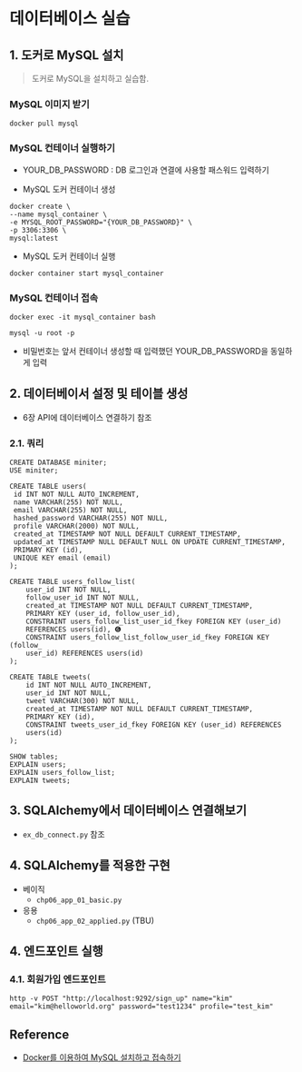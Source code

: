 # 데이터베이스 실습

## 1. 도커로 MySQL 설치

>도커로 MySQL을 설치하고 실습함.

### MySQL 이미지 받기

```shell
docker pull mysql
```

### MySQL 컨테이너 실행하기

- YOUR_DB_PASSWORD : DB 로그인과 연결에 사용할 패스워드 입력하기

- MySQL 도커 컨테이너 생성
```shell
docker create \                       
--name mysql_container \
-e MYSQL_ROOT_PASSWORD="{YOUR_DB_PASSWORD}" \
-p 3306:3306 \
mysql:latest
```

- MySQL 도커 컨테이너 실행
```shell
docker container start mysql_container 
```

### MySQL 컨테이너 접속

```shell
docker exec -it mysql_container bash
```

```text
mysql -u root -p
```

- 비밀번호는 앞서 컨테이너 생성할 때 입력했던 YOUR_DB_PASSWORD을 동일하게 입력


## 2. 데이터베이서 설정 및 테이블 생성

- 6장 API에 데이터베이스 연결하기 참조

### 2.1. 쿼리

```mysql
CREATE DATABASE miniter;
USE miniter;

CREATE TABLE users(
 id INT NOT NULL AUTO_INCREMENT,
 name VARCHAR(255) NOT NULL,
 email VARCHAR(255) NOT NULL,
 hashed_password VARCHAR(255) NOT NULL,
 profile VARCHAR(2000) NOT NULL,
 created_at TIMESTAMP NOT NULL DEFAULT CURRENT_TIMESTAMP,
 updated_at TIMESTAMP NULL DEFAULT NULL ON UPDATE CURRENT_TIMESTAMP,
 PRIMARY KEY (id),
 UNIQUE KEY email (email)
);

CREATE TABLE users_follow_list(
    user_id INT NOT NULL,
    follow_user_id INT NOT NULL,
    created_at TIMESTAMP NOT NULL DEFAULT CURRENT_TIMESTAMP,
    PRIMARY KEY (user_id, follow_user_id),
    CONSTRAINT users_follow_list_user_id_fkey FOREIGN KEY (user_id)
    REFERENCES users(id), ➏
    CONSTRAINT users_follow_list_follow_user_id_fkey FOREIGN KEY (follow_
    user_id) REFERENCES users(id)
);

CREATE TABLE tweets(
    id INT NOT NULL AUTO_INCREMENT,
    user_id INT NOT NULL,
    tweet VARCHAR(300) NOT NULL,
    created_at TIMESTAMP NOT NULL DEFAULT CURRENT_TIMESTAMP,
    PRIMARY KEY (id),
    CONSTRAINT tweets_user_id_fkey FOREIGN KEY (user_id) REFERENCES
    users(id)
);

SHOW tables;
EXPLAIN users;
EXPLAIN users_follow_list;
EXPLAIN tweets;
```

## 3. SQLAlchemy에서 데이터베이스 연결해보기

- `ex_db_connect.py` 참조

## 4. SQLAlchemy를 적용한 구현

- 베이직
  - `chp06_app_01_basic.py`
- 응용
  - `chp06_app_02_applied.py` (TBU) 

## 4. 엔드포인트 실행

### 4.1. 회원가입 엔드포인트

```mysql
http -v POST "http://localhost:9292/sign_up" name="kim" email="kim@helloworld.org" password="test1234" profile="test_kim"
```

## Reference

- [Docker를 이용하여 MySQL 설치하고 접속하기](https://happymemoryies.tistory.com/68)